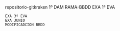 repositorio-gitkraken
1º DAM
RAMA-BBDD
    EXA 1ª EVA
   
    EXA 3ª EVA
    EXA JUNIO
    MODIFICADCION BBDD
